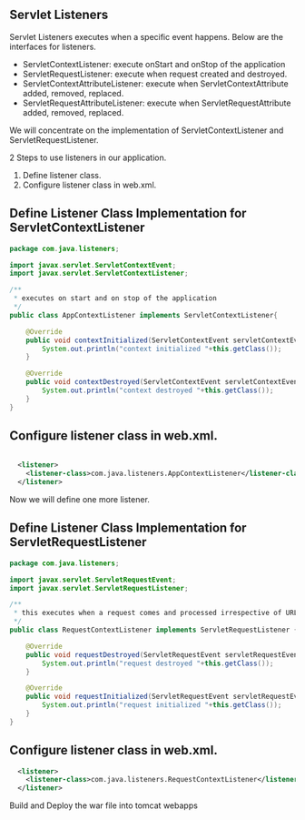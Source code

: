 ## Servlet Listeners
Servlet Listeners executes when a specific event happens. Below are the interfaces for listeners.
* ServletContextListener: execute onStart and onStop of the application
* ServletRequestListener: execute when request created and destroyed.
* ServletContextAttributeListener: execute when ServletContextAttribute added, removed, replaced.
* ServletRequestAttributeListener: execute when ServletRequestAttribute added, removed, replaced.


We will concentrate on the implementation of ServletContextListener and ServletRequestListener.

2 Steps to use listeners in our application.
1. Define listener class.
2. Configure listener class in web.xml.

## Define Listener Class Implementation for ServletContextListener
```java
package com.java.listeners;

import javax.servlet.ServletContextEvent;
import javax.servlet.ServletContextListener;

/**
 * executes on start and on stop of the application
 */
public class AppContextListener implements ServletContextListener{

    @Override
    public void contextInitialized(ServletContextEvent servletContextEvent) {
        System.out.println("context initialized "+this.getClass());
    }

    @Override
    public void contextDestroyed(ServletContextEvent servletContextEvent) {
        System.out.println("context destroyed "+this.getClass());
    }
}

```
## Configure listener class in web.xml.
```xml
  
  <listener>
    <listener-class>com.java.listeners.AppContextListener</listener-class>
  </listener>

```
Now we will define one more listener.
## Define Listener Class Implementation for ServletRequestListener

```java
package com.java.listeners;

import javax.servlet.ServletRequestEvent;
import javax.servlet.ServletRequestListener;

/**
 * this executes when a request comes and processed irrespective of URL pattern of the request.
 */
public class RequestContextListener implements ServletRequestListener {

    @Override
    public void requestDestroyed(ServletRequestEvent servletRequestEvent) {
        System.out.println("request destroyed "+this.getClass());
    }

    @Override
    public void requestInitialized(ServletRequestEvent servletRequestEvent) {
        System.out.println("request initialized "+this.getClass());
    }
}

```
## Configure listener class in web.xml.
```xml
  <listener>
    <listener-class>com.java.listeners.RequestContextListener</listener-class>
  </listener>
```

Build and Deploy the war file into tomcat webapps

